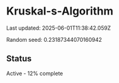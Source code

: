 # Kruskal-s-Algorithm

Last updated: 2025-06-01T11:38:42.059Z

Random seed: 0.23187344070160942

## Status

Active - 12% complete